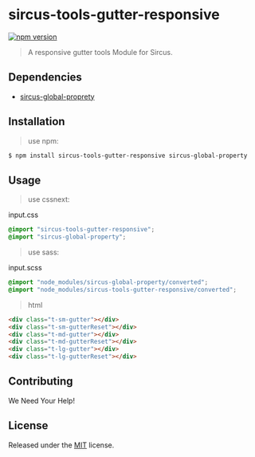 # sircus-tools-gutter-responsive

[![npm version](https://img.shields.io/npm/v/sircus-tools-gutter-responsive.svg?style=flat)](https://www.npmjs.com/package/sircus-tools-gutter-responsive)

> A responsive gutter tools Module for Sircus.

## Dependencies
- [sircus-global-proprety](https://github.com/sircus/global-property)


## Installation

> use npm:

```bash
$ npm install sircus-tools-gutter-responsive sircus-global-property
```

## Usage

> use cssnext:

input.css
```css
@import "sircus-tools-gutter-responsive";
@import "sircus-global-property";
```

> use sass:

input.scss
```css
@import "node_modules/sircus-global-property/converted";
@import "node_modules/sircus-tools-gutter-responsive/converted";
```


> html

```html
<div class="t-sm-gutter"></div>
<div class="t-sm-gutterReset"></div>
<div class="t-md-gutter"></div>
<div class="t-md-gutterReset"></div>
<div class="t-lg-gutter"></div>
<div class="t-lg-gutterReset"></div>
```


## Contributing

We Need Your Help!


## License
Released under the [MIT](https://github.com/sircus/license/blob/master/LICENSE) license.

